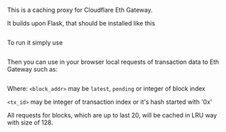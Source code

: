 This is a caching proxy for Cloudflare Eth Gateway.

It builds upon Flask, that should be installed like this
```pip install flask
```

To run it simply use
```python3 api.py
```

Then you can use in your browser local requests of transaction data to Eth Gateway such as:
```http://127.0.0.1:5000//block/<block_addr>/txs/<tx_id>
```
Where:
`<block_addr>` may be `latest`, `pending` or integer of block index

`<tx_id>` may be integer of transaction index or it's hash started with '0x'


All requests for blocks, which are up to last 20, will be cached in LRU way with size of 128.
